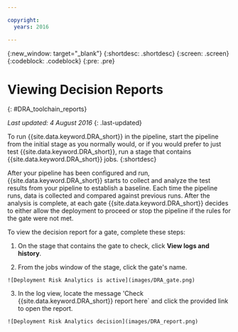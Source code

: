 ```yaml
---

copyright:
  years: 2016

---
```


{:new_window: target="_blank"}
{:shortdesc: .shortdesc}
{:screen: .screen}
{:codeblock: .codeblock}
{:pre: .pre}

# Viewing Decision Reports
{: #DRA_toolchain_reports}

*Last updated: 4 August 2016*
{: .last-updated}

To run {{site.data.keyword.DRA_short}} in the pipeline, start the pipeline from the initial stage as you normally would, or if you would prefer to just test {{site.data.keyword.DRA_short}}, run a stage that contains {{site.data.keyword.DRA_short}} jobs.
{:shortdesc}

After your pipeline has been configured and run, {{site.data.keyword.DRA_short}} starts to collect and analyze the test results from your pipeline to establish a baseline. Each time the pipeline runs, data is collected and compared against previous runs. After the analysis is complete, at each gate {{site.data.keyword.DRA_short}} decides to either allow the deployment to proceed or stop the pipeline if the rules for the gate were not met.

To view the decision report for a gate, complete these steps:

   1. On the stage that contains the gate to check, click **View logs and history**.

   2. From the jobs window of the stage, click the gate's name.

    ![Deployment Risk Analytics is active](images/DRA_gate.png)

   3. In the log view, locate the message 'Check {{site.data.keyword.DRA_short}} report here` and click the provided link to open the report.

    ![Deployment Risk Analytics decision](images/DRA_report.png)
